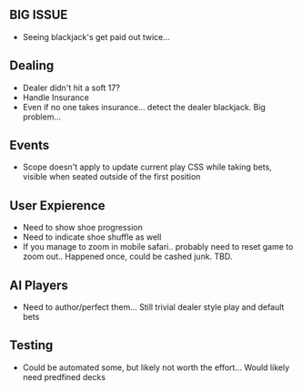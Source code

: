 
## BIG ISSUE
  * Seeing blackjack's get paid out twice...

## Dealing
  * Dealer didn't hit a soft 17? 
  * Handle Insurance
  * Even if no one takes insurance... detect the dealer blackjack. Big problem...

## Events
  * Scope doesn't apply to update current play CSS while taking bets, visible when seated outside of the first position

## User Expierence
  * Need to show shoe progression
  * Need to indicate shoe shuffle as well
  * If you manage to zoom in mobile safari.. probably need to reset game to zoom out.. Happened once, could be cashed junk. TBD.

## AI Players
  * Need to author/perfect them... Still trivial dealer style play and default bets

## Testing
  * Could be automated some, but likely not worth the effort... Would likely need predfined decks

